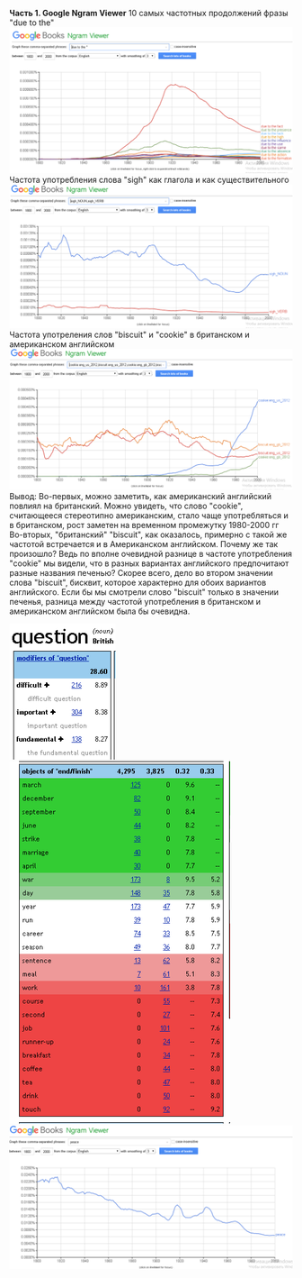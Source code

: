 **Часть 1. Google Ngram Viewer**
10 самых частотных продолжений фразы "due to the"
![Image alt](https://github.com/AnastasiaAgapova/hw6/blob/master/1.png)
Частота употребления слова "sigh" как глагола и как существительного
![Image alt](https://github.com/AnastasiaAgapova/hw6/blob/master/2.png)
Частота употреления слов "biscuit" и "cookie" в британском и американском английском
![Image alt](https://github.com/AnastasiaAgapova/hw6/blob/master/3.png)
Вывод: Во-первых, можно заметить, как американский английский повлиял на британский. Можно увидеть, что слово "cookie", считающееся стереотипно американским, стало чаще употребляться и в британском, рост заметен на временном промежутку 1980-2000 гг
Во-вторых, "британский" "biscuit", как оказалось, примерно с такой же частотой встречается и в Американском английском. Почему же так произошло? Ведь по вполне очевидной разнице в частоте употребления "cookie" мы видели, что в разных вариантах английского предпочитают разные названия печенью?
Скорее всего, дело во втором значении слова "biscuit", бисквит, которое характерно для обоих вариантов английского. Если бы мы смотрели слово "biscuit" только в значении печенья, разница между частотой употребления в британском и американском английском была бы очевидна.

![Image alt](https://github.com/AnastasiaAgapova/hw6/blob/master/4.png)
![Image alt](https://github.com/AnastasiaAgapova/hw6/blob/master/5.png)
![Image alt](https://github.com/AnastasiaAgapova/hw6/blob/master/6.png)
